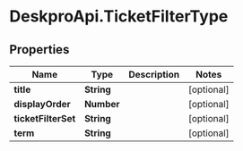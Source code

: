 # DeskproApi.TicketFilterType

## Properties
Name | Type | Description | Notes
------------ | ------------- | ------------- | -------------
**title** | **String** |  | [optional] 
**displayOrder** | **Number** |  | [optional] 
**ticketFilterSet** | **String** |  | [optional] 
**term** | **String** |  | [optional] 


